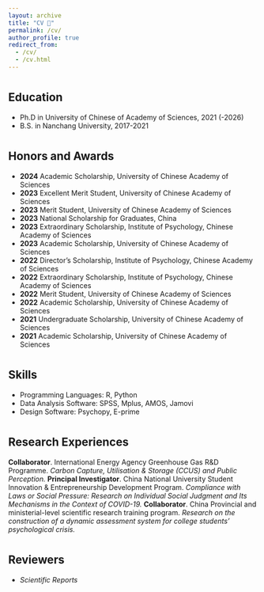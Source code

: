 ```yaml
---
layout: archive
title: "CV 👦"
permalink: /cv/
author_profile: true
redirect_from:
  - /cv/
  - /cv.html
---
```


<span style="font-size: 0.8em;">Education</span>
======
* Ph.D in University of Chinese of Academy of Sciences, 2021 (-2026)
* B.S. in Nanchang University, 2017-2021

<span style="font-size: 0.8em;">Honors and Awards</span>
======
* **2024** Academic Scholarship, University of Chinese Academy of Sciences
* **2023** Excellent Merit Student, University of Chinese Academy of Sciences
* **2023** Merit Student, University of Chinese Academy of Sciences 
* **2023** National Scholarship for Graduates, China 
* **2023** Extraordinary Scholarship, Institute of  Psychology, Chinese Academy of Sciences
* **2023** Academic Scholarship, University of Chinese Academy of Sciences
* **2022** Director’s Scholarship, Institute of  Psychology, Chinese Academy of Sciences
* **2022** Extraordinary Scholarship, Institute of  Psychology, Chinese Academy of Sciences
* **2022** Merit Student, University of Chinese Academy of Sciences 
* **2022** Academic Scholarship, University of Chinese Academy of Sciences
* **2021** Undergraduate Scholarship, University of Chinese Academy of Sciences
* **2021** Academic Scholarship, University of Chinese Academy of Sciences
  
<span style="font-size: 0.8em;">Skills</span>
======
* Programming Languages: R, Python
* Data Analysis Software: SPSS, Mplus, AMOS, Jamovi
* Design Software: Psychopy, E-prime
  
<span style="font-size: 0.8em;">Research Experiences</span>
======
  **Collaborator**. International Energy Agency Greenhouse Gas R&D Programme. _Carbon Capture, Utilisation & Storage (CCUS) and Public Perception._
  **Principal Investigator**. China National University Student Innovation & Entrepreneurship Development Program. _Compliance with Laws or Social Pressure: Research on Individual Social Judgment and Its Mechanisms in the Context of COVID-19._
  **Collaborator**. China Provincial and ministerial-level scientific research training program. _Research on the construction of a dynamic assessment system for college students’ psychological crisis._

<span style="font-size: 0.8em;">Reviewers</span>
======
* _Scientific Reports_
  

